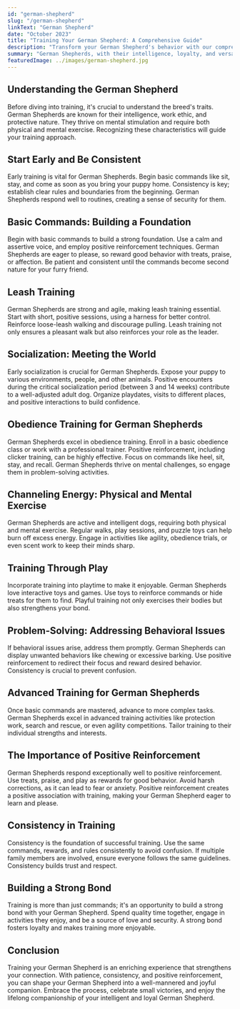 ```yaml
---
id: "german-shepherd"
slug: "/german-shepherd"
linkText: "German Shepherd"
date: "October 2023"
title: "Training Your German Shepherd: A Comprehensive Guide"
description: "Transform your German Shepherd's behavior with our comprehensive training guide. Discover expert tips for effective and positive training methods."
summary: "German Shepherds, with their intelligence, loyalty, and versatility, make for incredible companions. Whether you're a first-time dog owner or a seasoned enthusiast, training your German Shepherd is a rewarding journey that strengthens the bond between you and your furry friend. In this comprehensive guide, we'll explore effective training techniques tailored to the unique characteristics of German Shepherds."
featuredImage: ../images/german-shepherd.jpg
---
```


## Understanding the German Shepherd

Before diving into training, it's crucial to understand the breed's traits. German Shepherds are known for their intelligence, work ethic, and protective nature. They thrive on mental stimulation and require both physical and mental exercise. Recognizing these characteristics will guide your training approach.

## Start Early and Be Consistent

Early training is vital for German Shepherds. Begin basic commands like sit, stay, and come as soon as you bring your puppy home. Consistency is key; establish clear rules and boundaries from the beginning. German Shepherds respond well to routines, creating a sense of security for them.

## Basic Commands: Building a Foundation

Begin with basic commands to build a strong foundation. Use a calm and assertive voice, and employ positive reinforcement techniques. German Shepherds are eager to please, so reward good behavior with treats, praise, or affection. Be patient and consistent until the commands become second nature for your furry friend.

## Leash Training

German Shepherds are strong and agile, making leash training essential. Start with short, positive sessions, using a harness for better control. Reinforce loose-leash walking and discourage pulling. Leash training not only ensures a pleasant walk but also reinforces your role as the leader.

## Socialization: Meeting the World

Early socialization is crucial for German Shepherds. Expose your puppy to various environments, people, and other animals. Positive encounters during the critical socialization period (between 3 and 14 weeks) contribute to a well-adjusted adult dog. Organize playdates, visits to different places, and positive interactions to build confidence.

## Obedience Training for German Shepherds

German Shepherds excel in obedience training. Enroll in a basic obedience class or work with a professional trainer. Positive reinforcement, including clicker training, can be highly effective. Focus on commands like heel, sit, stay, and recall. German Shepherds thrive on mental challenges, so engage them in problem-solving activities.

## Channeling Energy: Physical and Mental Exercise

German Shepherds are active and intelligent dogs, requiring both physical and mental exercise. Regular walks, play sessions, and puzzle toys can help burn off excess energy. Engage in activities like agility, obedience trials, or even scent work to keep their minds sharp.

## Training Through Play

Incorporate training into playtime to make it enjoyable. German Shepherds love interactive toys and games. Use toys to reinforce commands or hide treats for them to find. Playful training not only exercises their bodies but also strengthens your bond.

## Problem-Solving: Addressing Behavioral Issues

If behavioral issues arise, address them promptly. German Shepherds can display unwanted behaviors like chewing or excessive barking. Use positive reinforcement to redirect their focus and reward desired behavior. Consistency is crucial to prevent confusion.

## Advanced Training for German Shepherds

Once basic commands are mastered, advance to more complex tasks. German Shepherds excel in advanced training activities like protection work, search and rescue, or even agility competitions. Tailor training to their individual strengths and interests.

## The Importance of Positive Reinforcement

German Shepherds respond exceptionally well to positive reinforcement. Use treats, praise, and play as rewards for good behavior. Avoid harsh corrections, as it can lead to fear or anxiety. Positive reinforcement creates a positive association with training, making your German Shepherd eager to learn and please.

## Consistency in Training

Consistency is the foundation of successful training. Use the same commands, rewards, and rules consistently to avoid confusion. If multiple family members are involved, ensure everyone follows the same guidelines. Consistency builds trust and respect.

## Building a Strong Bond

Training is more than just commands; it's an opportunity to build a strong bond with your German Shepherd. Spend quality time together, engage in activities they enjoy, and be a source of love and security. A strong bond fosters loyalty and makes training more enjoyable.

## Conclusion

Training your German Shepherd is an enriching experience that strengthens your connection. With patience, consistency, and positive reinforcement, you can shape your German Shepherd into a well-mannered and joyful companion. Embrace the process, celebrate small victories, and enjoy the lifelong companionship of your intelligent and loyal German Shepherd.
